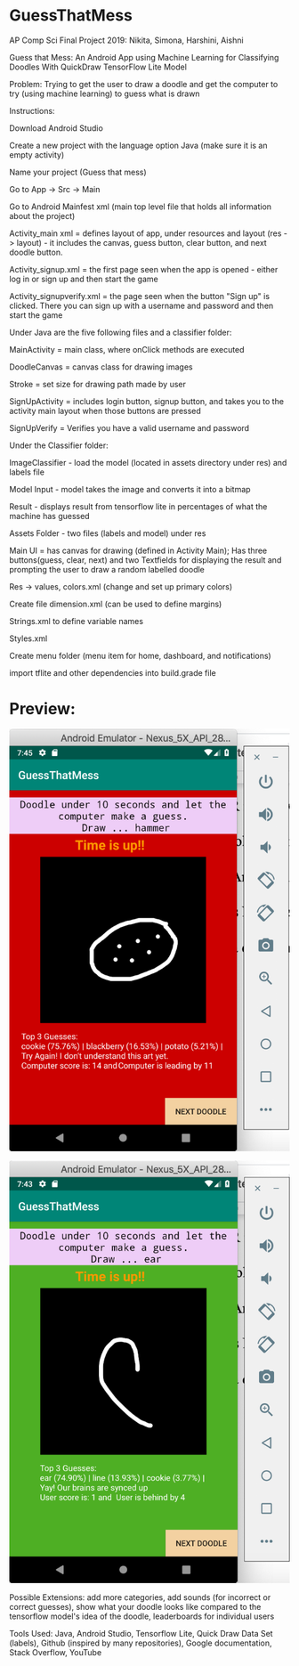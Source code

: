 # GuessThatMess
AP Comp Sci Final Project 2019: Nikita, Simona, Harshini, Aishni 

Guess that Mess: An Android App using Machine Learning for Classifying Doodles With QuickDraw TensorFlow Lite Model

Problem: Trying to get the user to draw a doodle and get the computer to try (using machine learning) to guess what is drawn

Instructions:

Download Android Studio 

Create a new project with the language option Java (make sure it is an empty activity)

Name your project (Guess that mess)

Go to App -> Src -> Main

Go to Android Mainfest xml (main top level file that holds all information about the project)

Activity_main xml = defines layout of app, under resources and layout (res -> layout) - it includes the canvas, guess button, clear button, and next doodle button.

Activity_signup.xml = the first page seen when the app is opened - either log in or sign up and then start the game

Activity_signupverify.xml = the page seen when the button "Sign up" is clicked. There you can sign up with a username and password and then start the game

Under Java are the five following files and a classifier folder:

MainActivity = main class, where onClick methods are executed 

DoodleCanvas = canvas class for drawing images

Stroke = set size for drawing path made by user

SignUpActivity = includes login button, signup button, and takes you to the activity main layout when those buttons are pressed

SignUpVerify = Verifies you have a valid username and password

Under the Classifier folder:

ImageClassifier - load the model (located in assets directory under res) and labels file

Model Input - model takes the image and converts it into a bitmap 

Result -  displays result from tensorflow lite in percentages of what the machine has guessed

Assets Folder - two files (labels and model) under res

Main UI = has canvas for drawing (defined in Activity Main); Has three buttons(guess, clear, next) and two Textfields for displaying the result and prompting the user to draw a random labelled doodle


Res -> values, colors.xml (change and set up primary colors)

Create file dimension.xml (can be used to define margins) 

Strings.xml to define variable names

Styles.xml

Create menu folder (menu item for home, dashboard, and notifications)

import tflite and other dependencies into build.grade file

# Preview:

![Incorrect Guess](/IncorrectGuess.png?raw=true "Incorrect Guess")

![Correct Guess](/CorrectGuess.png?raw=true "Correct Guess")



Possible Extensions: add more categories, add sounds (for incorrect or correct guesses), show what your doodle looks like compared to the tensorflow model's idea of the doodle, leaderboards for individual users

Tools Used: Java, Android Studio, Tensorflow Lite, Quick Draw Data Set (labels), Github (inspired by many repositories), Google documentation, Stack Overflow, YouTube

